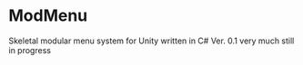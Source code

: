 # ModMenu
Skeletal modular menu system for Unity written in C#
Ver. 0.1 very much still in progress
